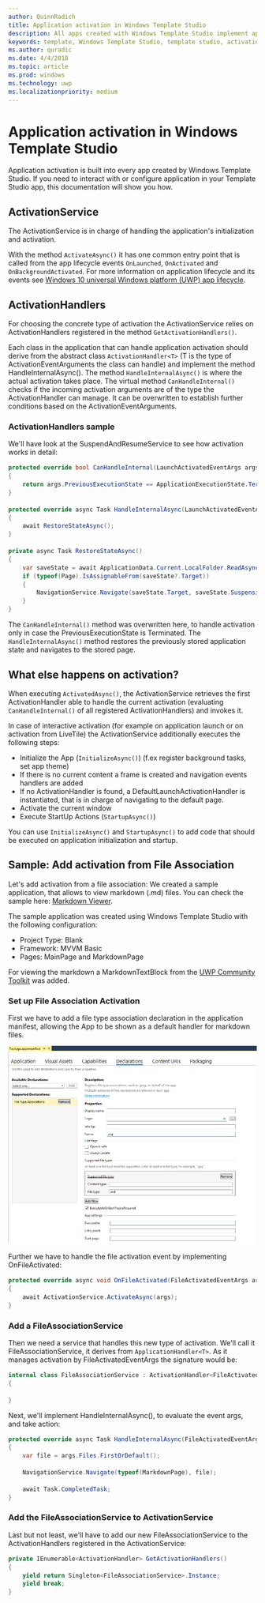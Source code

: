 ```yaml
---
author: QuinnRadich
title: Application activation in Windows Template Studio
description: All apps created with Windows Template Studio implement application activation features. Learn the basics of how those features work in this doc.
keywords: template, Windows Template Studio, template studio, activation
ms.author: quradic
ms.date: 4/4/2018
ms.topic: article
ms.prod: windows
ms.technology: uwp
ms.localizationpriority: medium
---
```


# Application activation in Windows Template Studio

Application activation is built into every app created by Windows Template Studio. If you need to interact with or configure application in your Template Studio app, this documentation will show you how.

## ActivationService

The ActivationService is in charge of handling the application's initialization and activation.

With the method `ActivateAsync()` it has one common entry point that is called from the app lifecycle events `OnLaunched`, `OnActivated` and `OnBackgroundActivated`. 
For more information on application lifecycle and its events see [Windows 10 universal Windows platform (UWP) app lifecycle](../../launch-resume/app-lifecycle.md).

## ActivationHandlers

For choosing the concrete type of activation the ActivationService relies on ActivationHandlers registered in the method `GetActivationHandlers()`.

Each class in the application that can handle application activation should derive from the abstract class `ActivationHandler<T>` (T is the type of ActivationEventArguments the class can handle) and implement the method HandleInternalAsync().
The method `HandleInternalAsync()` is where the actual activation takes place.
The virtual method `CanHandleInternal()` checks if the incoming activation arguments are of the type the ActivationHandler can manage. It can be overwritten to establish further conditions based on the ActivationEventArguments.

### ActivationHandlers sample

We'll have look at the SuspendAndResumeService to see how activation works in detail:

```csharp
protected override bool CanHandleInternal(LaunchActivatedEventArgs args)
{
    return args.PreviousExecutionState == ApplicationExecutionState.Terminated;
}

protected override async Task HandleInternalAsync(LaunchActivatedEventArgs args)
{
    await RestoreStateAsync();
}

private async Task RestoreStateAsync()
{
    var saveState = await ApplicationData.Current.LocalFolder.ReadAsync<OnBackgroundEnteringEventArgs>(stateFilename);
    if (typeof(Page).IsAssignableFrom(saveState?.Target))
    {
        NavigationService.Navigate(saveState.Target, saveState.SuspensionState);
    }
}
```

The `CanHandleInternal()` method was overwritten here, to handle activation only in case the PreviousExecutionState is Terminated.
The `HandleInternalAsync()` method restores the previously stored application state and navigates to the stored page.

## What else happens on activation?

When executing `ActivatedAsync()`, the ActivationService retrieves the first ActivationHandler able to handle the current activation (evaluating `CanHandleInternal()` of all registered ActivationHandlers) and invokes it.

In case of interactive activation (for example on application launch or on activation from LiveTile) the ActivationService additionally executes the following steps:

* Initialize the App (`InitializeAsync()`) (f.ex register background tasks, set app theme)
* If there is no current content a frame is created and navigation events handlers are added
* If no ActivationHandler is found, a DefaultLaunchActivationHandler is instantiated, that is in charge of navigating to the default page.
* Activate the current window
* Execute StartUp Actions (`StartupAsync()`)

You can use `InitializeAsync()` and `StartupAsync()` to add code that should be executed on application initialization and startup.

## Sample: Add activation from File Association

Let's add activation from a file association:
We created a sample application, that allows to view markdown (.md) files. You can check the sample here: [Markdown Viewer](https://github.com/Microsoft/WindowsTemplateStudio/tree/dev/samples/activation).

The sample application was created using Windows Template Studio with the following configuration:

* Project Type: Blank
* Framework: MVVM Basic
* Pages: MainPage and MarkdownPage

For viewing the markdown a MarkdownTextBlock from the [UWP Community Toolkit](https://github.com/Microsoft/UWPCommunityToolkit) was added. 

### Set up File Association Activation

First we have to add a file type association declaration in the application manifest, allowing the App to be shown as a default handler for markdown files.

![Declaring a file association](images/DeclarationFileAssociation.PNG) 

Further we have to handle the file activation event by implementing OnFileActivated:

```csharp
protected override async void OnFileActivated(FileActivatedEventArgs args)
{
    await ActivationService.ActivateAsync(args);
}
```

### Add a FileAssociationService

Then we need a service that handles this new type of activation. We'll call it FileAssociationService, it derives from `ApplicationHandler<T>`. 
As it manages activation by File​Activated​Event​Args the signature would be: 

```csharp
internal class FileAssociationService : ActivationHandler<File​Activated​Event​Args>
{

}
```

Next, we'll implement HandleInternalAsync(), to evaluate the event args, and take action:

```csharp
protected override async Task HandleInternalAsync(File​Activated​Event​Args args)
{
    var file = args.Files.FirstOrDefault();

    NavigationService.Navigate(typeof(MarkdownPage), file);

    await Task.CompletedTask;
}
```

### Add the FileAssociationService to ActivationService

Last but not least, we'll have to add our new FileAssociationService to the ActivationHandlers registered in the ActivationService:

```csharp
private IEnumerable<ActivationHandler> GetActivationHandlers()
{
    yield return Singleton<FileAssociationService>.Instance;
    yield break;
}
```